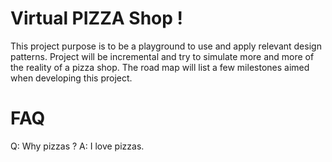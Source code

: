 # Virtual PIZZA Shop !

This project purpose is to be a playground to use and apply relevant design patterns. Project will be incremental and try to simulate more and more of the reality of a pizza shop. The road map will list a few milestones aimed when developing this project.

# FAQ

Q: Why pizzas ?
A: I love pizzas.



